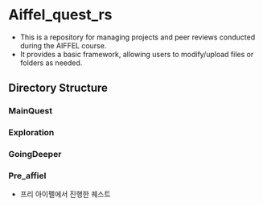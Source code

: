 # Aiffel_quest_rs

- This is a repository for managing projects and peer reviews conducted during the AIFFEL course.
- It provides a basic framework, allowing users to modify/upload files or folders as needed.

## Directory Structure

### MainQuest

### Exploration

### GoingDeeper

### Pre_affiel
  - 프리 아이펠에서 진행한 퀘스트